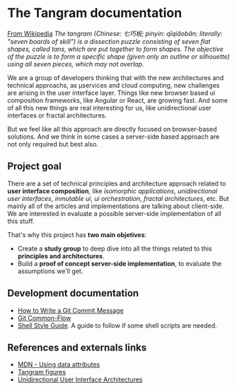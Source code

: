 The Tangram documentation
=========================

[From Wikipedia](https://en.wikipedia.org/wiki/Tangram) *The tangram (Chinese: 七巧板; pinyin: qīqiǎobǎn; literally: "seven boards of skill") is a dissection puzzle consisting of seven flat shapes, called tans, which are put together to form shapes. The objective of the puzzle is to form a specific shape (given only an outline or silhouette) using all seven pieces, which may not overlap.*

We are a group of developers thinking that with the new architectures and technical approachs, as µservices and cloud computing, new challenges are arising in the user interface layer. Things like new browser based ui composition frameworks, like Angular or React, are growing fast. And some of all this new things are real interesting for us, like unidirectional user interfaces or fractal architectures.

But we feel like all this approach are directly focused on browser-based solutions. And we think in some cases a server-side based approach are not only required but best also. 


Project goal
------------

There are a set of technical principles and architecture approach related to **user interface composition**, like *isomorphic applications*, *unidirectional user interfaces*, *inmutable ui*, *ui orchestration*, *fractal architectures*, etc. But mainly all of the articles and implementations are talking about client-side. We are interested in evaluate a possible server-side implementation of all this stuff. 

That's why this project has **two main objetives**:

  - Create a **study group** to deep dive into all the things related to this **principles and architectures**.
  - Build a **proof of concept server-side implementation**, to evaluate the assumptions we'll get.


Development documentation 
-------------------------
  - [How to Write a Git Commit Message](https://chris.beams.io/posts/git-commit/) 
  - [Git Common-Flow](https://commonflow.org/) 
  - [Shell Style Guide](https://google.github.io/styleguide/shell.xml). A guide to follow if some shell scripts are needed. 


References and externals links
------------------------------
  - [MDN - Using data attributes](https://developer.mozilla.org/en-US/docs/Learn/HTML/Howto/Use_data_attributes) 
  - [Tangram figures](https://www.tangram-channel.com/geometrical-shapes-easy/)
  - [Unidirectional User Interface Architectures](http://staltz.com/unidirectional-user-interface-architectures.html)


